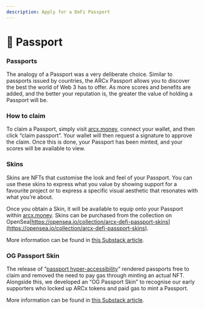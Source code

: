 ```yaml
---
description: Apply for a DeFi Passport
---
```


# 🛂 Passport

### Passports

The analogy of a Passport was a very deliberate choice. Similar to passports issued by countries, the ARCx Passport allows you to discover the best the world of Web 3 has to offer. As more scores and benefits are added, and the better your reputation is, the greater the value of holding a Passport will be.

### How to claim

To claim a Passport, simply visit [arcx.money](http://arcx.money), connect your wallet, and then click “claim passport”. Your wallet will then request a signature to approve the claim. Once this is done, your Passport has been minted, and your scores will be available to view.

### Skins

Skins are NFTs that customise the look and feel of your Passport. You can use these skins to express what you value by showing support for a favourite project or to express a specific visual aesthetic that resonates with what you’re about.

Once you obtain a Skin, it will be available to equip onto your Passport within [arcx.money](http://arcx.money). Skins can be purchased from the collection on OpenSea[https://opensea.io/collection/arcx-defi-passport-skins](https://opensea.io/collection/arcx-defi-passport-skins).

More information can be found in [this Substack article](https://arcx.substack.com/p/introducing-defi-passport-skins).

### OG Passport Skin

The release of “[passport hyper-accessibility](https://twitter.com/arcxmoney/status/1473110523575103491)” rendered passports free to claim and removed the need to pay gas through minting an actual NFT. Alongside this, we developed an “OG Passport Skin” to recognise our early supporters who locked up ARCx tokens and paid gas to mint a Passport.

More information can be found in [this Substack article](https://arcx.substack.com/p/og-passport-skin).
